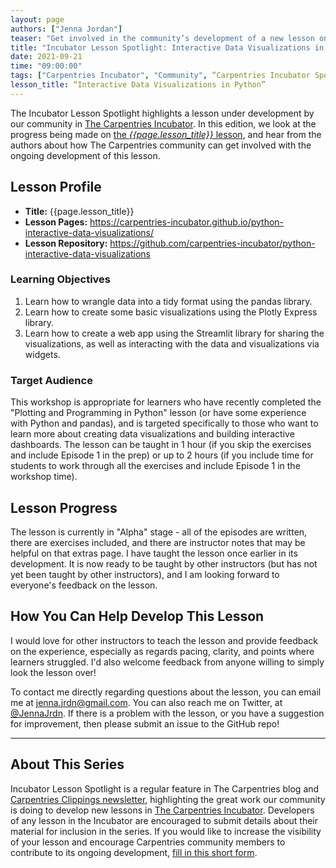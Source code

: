 ```yaml
---
layout: page
authors: ["Jenna Jordan"]
teaser: "Get involved in the community’s development of a new lesson on how to create interactive data visualizations in Python."
title: "Incubator Lesson Spotlight: Interactive Data Visualizations in Python"
date: 2021-09-21
time: "09:00:00"
tags: ["Carpentries Incubator", "Community", “Carpentries Incubator Spotlight]
lesson_title: “Interactive Data Visualizations in Python”
---
```


The Incubator Lesson Spotlight highlights a lesson under development by our community in [The Carpentries Incubator][incubator]. In this edition, we look at the progress being made on [the _{{page.lesson_title}}_ lesson][lesson-pages], and hear from the authors about how The Carpentries community can get involved with the ongoing development of this lesson.

## Lesson Profile

* **Title:** {{page.lesson_title}}
* **Lesson Pages:** https://carpentries-incubator.github.io/python-interactive-data-visualizations/
* **Lesson Repository:** https://github.com/carpentries-incubator/python-interactive-data-visualizations

### Learning Objectives

1. Learn how to wrangle data into a tidy format using the pandas library.
2. Learn how to create some basic visualizations using the Plotly Express library.
3. Learn how to create a web app using the Streamlit library for sharing the visualizations, as well as interacting with the data and visualizations via widgets.

### Target Audience

This workshop is appropriate for learners who have recently completed the "Plotting and Programming in Python" lesson (or have some experience with Python and pandas), and is targeted specifically to those who want to learn more about creating data visualizations and building interactive dashboards. The lesson can be taught in 1 hour (if you skip the exercises and include Episode 1 in the prep) or up to 2 hours (if you include time for students to work through all the exercises and include Episode 1 in the workshop time).

## Lesson Progress

The lesson is currently in "Alpha" stage - all of the episodes are written, there are exercises included, and there are instructor notes that may be helpful on that extras page. I have taught the lesson once earlier in its development. It is now ready to be taught by other instructors (but has not yet been taught by other instructors), and I am looking forward to everyone's feedback on the lesson.

## How You Can Help Develop This Lesson

I would love for other instructors to teach the lesson and provide feedback on the experience, especially as regards pacing, clarity, and points where learners struggled. I'd also welcome feedback from anyone willing to simply look the lesson over!

To contact me directly regarding questions about the lesson, you can email me at [jenna.jrdn@gmail.com](mailto:jenna.jrdn@gmail.com). You can also reach me on Twitter, at [@JennaJrdn](https://twitter.com/JennaJrdn). If there is a problem with the lesson, or you have a suggestion for improvement, then please submit an issue to the GitHub repo!

------

## About This Series

Incubator Lesson Spotlight is a regular feature in The Carpentries blog and [Carpentries Clippings newsletter][newsletter], highlighting the great work our community is doing to develop new lessons in [The Carpentries Incubator][incubator]. Developers of any lesson in the Incubator are encouraged to submit details about their material for inclusion in the series. If you would like to increase the visibility of your lesson and encourage Carpentries community members to contribute to its ongoing development, [fill in this short form][ils-form].

<!-- link references -->
[ils-form]: https://forms.gle/cCuLATAEomfdFejs9
[incubator]: https://github.com/carpentries-incubator/
[lesson-pages]: https://carpentries-incubator.github.io/python-interactive-data-visualizations/
[newsletter]: https://carpentries.org/newsletter/
